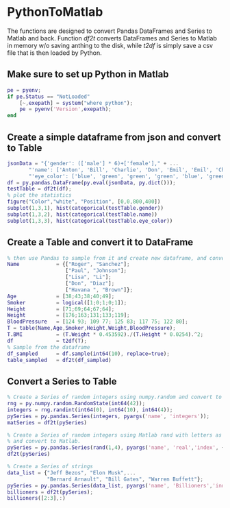 # PythonToMatlab
The functions are designed to convert Pandas DataFrames and Series to Matlab and back.
Function *df2t* converts DataFrames and Series to Matlab in memory w/o saving anthing to the disk, while *t2df* is simply save a csv file that is then loaded by Python.

## Make sure to set up Python in Matlab
```Matlab
pe = pyenv;
if pe.Status == "NotLoaded"
    [~,exepath] = system("where python");
    pe = pyenv('Version',exepath);
end
```

## Create a simple dataframe from json and convert to Table
```Matlab
jsonData = "{'gender': (['male'] * 6)+['female']," + ...
       "'name': ['Anton', 'Bill', 'Charlie', 'Don', 'Emil', 'Emil', 'Charlie']," +...
       "'eye_color': ['blue', 'green', 'green', 'green', 'blue', 'green', 'green']}";
df = py.pandas.DataFrame(py.eval(jsonData, py.dict()));
testTable = df2t(df);
% plot the statistics
figure("Color","white", "Position", [0,0,800,400])
subplot(1,3,1), hist(categorical(testTable.gender))
subplot(1,3,2), hist(categorical(testTable.name))
subplot(1,3,3), hist(categorical(testTable.eye_color))
```
## Create a Table and convert it to DataFrame
```Matlab
% then use Pandas to sample from it and create new dataframe, and convert it to Table
Name            = {["Roger", "Sanchez"];
                   ["Paul", "Johnson"];
                   ["Lisa", "Li"];
                   ["Don", "Diaz"];
                   ["Havana ", "Brown"]};
Age             = [38;43;38;40;49];
Smoker          = logical([1;0;1;0;1]);
Height          = [71;69;64;67;64];
Weight          = [176;163;131;133;119];
BloodPressure   = [124 93; 109 77; 125 83; 117 75; 122 80];
T = table(Name,Age,Smoker,Height,Weight,BloodPressure);
T.BMI           = (T.Weight * 0.453592)./(T.Height * 0.0254).^2;
df              = t2df(T);
% Sample from the dataframe
df_sampled      = df.sample(int64(10), replace=true);
table_sampled   = df2t(df_sampled)
```
## Convert a Series to Table
```Matlab
% Create a Series of random integers using numpy.random and convert to table 
rng = py.numpy.random.RandomState(int64(42));
integers = rng.randint(int64(0), int64(10), int64(4));
pySeries = py.pandas.Series(integers, pyargs('name', 'integers'));
matSeries = df2t(pySeries)

% Create a Series of random integers using Matlab rand with letters as indexes
% and convert to Matlab.
pySeries = py.pandas.Series(rand(1,4), pyargs('name', 'real','index', {'a', 'b', 'c', 'd'}));
df2t(pySeries)

% Create a Series of strings 
data_list = {"Jeff Bezos", "Elon Musk",...
             "Bernard Arnault", "Bill Gates", "Warren Buffett"};
pySeries = py.pandas.Series(data_list, pyargs('name', 'Billioners','index', int64([1:numel(data_list)])));
billioners = df2t(pySeries);
billioners([2:3],:)
```
